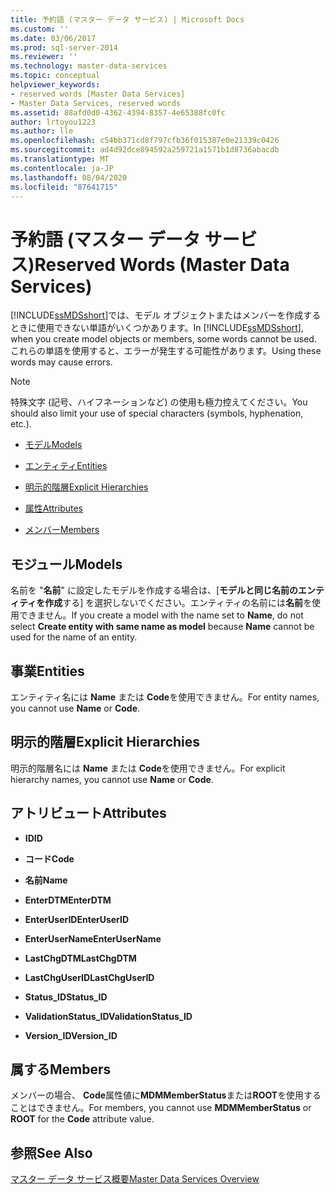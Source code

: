 ```yaml
---
title: 予約語 (マスター データ サービス) | Microsoft Docs
ms.custom: ''
ms.date: 03/06/2017
ms.prod: sql-server-2014
ms.reviewer: ''
ms.technology: master-data-services
ms.topic: conceptual
helpviewer_keywords:
- reserved words [Master Data Services]
- Master Data Services, reserved words
ms.assetid: 88afd0d0-4362-4394-8357-4e65388fc0fc
author: lrtoyou1223
ms.author: lle
ms.openlocfilehash: c54bb371cd8f797cfb36f015387e0e21339c0426
ms.sourcegitcommit: ad4d92dce894592a259721a1571b1d8736abacdb
ms.translationtype: MT
ms.contentlocale: ja-JP
ms.lasthandoff: 08/04/2020
ms.locfileid: "87641715"
---
```

# <a name="reserved-words-master-data-services"></a><span data-ttu-id="d9ba0-102">予約語 (マスター データ サービス)</span><span class="sxs-lookup"><span data-stu-id="d9ba0-102">Reserved Words (Master Data Services)</span></span>
  <span data-ttu-id="d9ba0-103">[!INCLUDE[ssMDSshort](../includes/ssmdsshort-md.md)]では、モデル オブジェクトまたはメンバーを作成するときに使用できない単語がいくつかあります。</span><span class="sxs-lookup"><span data-stu-id="d9ba0-103">In [!INCLUDE[ssMDSshort](../includes/ssmdsshort-md.md)], when you create model objects or members, some words cannot be used.</span></span> <span data-ttu-id="d9ba0-104">これらの単語を使用すると、エラーが発生する可能性があります。</span><span class="sxs-lookup"><span data-stu-id="d9ba0-104">Using these words may cause errors.</span></span>  
  
> [!NOTE]  
>  <span data-ttu-id="d9ba0-105">特殊文字 (記号、ハイフネーションなど) の使用も極力控えてください。</span><span class="sxs-lookup"><span data-stu-id="d9ba0-105">You should also limit your use of special characters (symbols, hyphenation, etc.).</span></span>  
  
-   [<span data-ttu-id="d9ba0-106">モデル</span><span class="sxs-lookup"><span data-stu-id="d9ba0-106">Models</span></span>](#models)  
  
-   [<span data-ttu-id="d9ba0-107">エンティティ</span><span class="sxs-lookup"><span data-stu-id="d9ba0-107">Entities</span></span>](#entities)  
  
-   [<span data-ttu-id="d9ba0-108">明示的階層</span><span class="sxs-lookup"><span data-stu-id="d9ba0-108">Explicit Hierarchies</span></span>](#exhierarchies)  
  
-   [<span data-ttu-id="d9ba0-109">属性</span><span class="sxs-lookup"><span data-stu-id="d9ba0-109">Attributes</span></span>](#attributes)  
  
-   [<span data-ttu-id="d9ba0-110">メンバー</span><span class="sxs-lookup"><span data-stu-id="d9ba0-110">Members</span></span>](#members)  
  
##  <a name="models"></a><a name="models"></a><span data-ttu-id="d9ba0-111">モジュール</span><span class="sxs-lookup"><span data-stu-id="d9ba0-111">Models</span></span>  
 <span data-ttu-id="d9ba0-112">名前を "**名前**" に設定したモデルを作成する場合は、[**モデルと同じ名前のエンティティを作成**する] を選択しないでください。エンティティの名前には**名前**を使用できません。</span><span class="sxs-lookup"><span data-stu-id="d9ba0-112">If you create a model with the name set to **Name**, do not select **Create entity with same name as model** because **Name** cannot be used for the name of an entity.</span></span>  
  
##  <a name="entities"></a><a name="entities"></a><span data-ttu-id="d9ba0-113">事業</span><span class="sxs-lookup"><span data-stu-id="d9ba0-113">Entities</span></span>  
 <span data-ttu-id="d9ba0-114">エンティティ名には **Name** または **Code**を使用できません。</span><span class="sxs-lookup"><span data-stu-id="d9ba0-114">For entity names, you cannot use **Name** or **Code**.</span></span>  
  
##  <a name="explicit-hierarchies"></a><a name="exhierarchies"></a><span data-ttu-id="d9ba0-115">明示的階層</span><span class="sxs-lookup"><span data-stu-id="d9ba0-115">Explicit Hierarchies</span></span>  
 <span data-ttu-id="d9ba0-116">明示的階層名には **Name** または **Code**を使用できません。</span><span class="sxs-lookup"><span data-stu-id="d9ba0-116">For explicit hierarchy names, you cannot use **Name** or **Code**.</span></span>  
  
##  <a name="attributes"></a><a name="attributes"></a><span data-ttu-id="d9ba0-117">アトリビュート</span><span class="sxs-lookup"><span data-stu-id="d9ba0-117">Attributes</span></span>  
  
-   <span data-ttu-id="d9ba0-118">**ID**</span><span class="sxs-lookup"><span data-stu-id="d9ba0-118">**ID**</span></span>  
  
-   <span data-ttu-id="d9ba0-119">**コード**</span><span class="sxs-lookup"><span data-stu-id="d9ba0-119">**Code**</span></span>  
  
-   <span data-ttu-id="d9ba0-120">**名前**</span><span class="sxs-lookup"><span data-stu-id="d9ba0-120">**Name**</span></span>  
  
-   <span data-ttu-id="d9ba0-121">**EnterDTM**</span><span class="sxs-lookup"><span data-stu-id="d9ba0-121">**EnterDTM**</span></span>  
  
-   <span data-ttu-id="d9ba0-122">**EnterUserID**</span><span class="sxs-lookup"><span data-stu-id="d9ba0-122">**EnterUserID**</span></span>  
  
-   <span data-ttu-id="d9ba0-123">**EnterUserName**</span><span class="sxs-lookup"><span data-stu-id="d9ba0-123">**EnterUserName**</span></span>  
  
-   <span data-ttu-id="d9ba0-124">**LastChgDTM**</span><span class="sxs-lookup"><span data-stu-id="d9ba0-124">**LastChgDTM**</span></span>  
  
-   <span data-ttu-id="d9ba0-125">**LastChgUserID**</span><span class="sxs-lookup"><span data-stu-id="d9ba0-125">**LastChgUserID**</span></span>  
  
-   <span data-ttu-id="d9ba0-126">**Status_ID**</span><span class="sxs-lookup"><span data-stu-id="d9ba0-126">**Status_ID**</span></span>  
  
-   <span data-ttu-id="d9ba0-127">**ValidationStatus_ID**</span><span class="sxs-lookup"><span data-stu-id="d9ba0-127">**ValidationStatus_ID**</span></span>  
  
-   <span data-ttu-id="d9ba0-128">**Version_ID**</span><span class="sxs-lookup"><span data-stu-id="d9ba0-128">**Version_ID**</span></span>  
  
##  <a name="members"></a><a name="members"></a><span data-ttu-id="d9ba0-129">属する</span><span class="sxs-lookup"><span data-stu-id="d9ba0-129">Members</span></span>  
 <span data-ttu-id="d9ba0-130">メンバーの場合、 **Code**属性値に**MDMMemberStatus**または**ROOT**を使用することはできません。</span><span class="sxs-lookup"><span data-stu-id="d9ba0-130">For members, you cannot use **MDMMemberStatus** or **ROOT** for the **Code** attribute value.</span></span>  
  
## <a name="see-also"></a><span data-ttu-id="d9ba0-131">参照</span><span class="sxs-lookup"><span data-stu-id="d9ba0-131">See Also</span></span>  
 [<span data-ttu-id="d9ba0-132">マスター データ サービス概要</span><span class="sxs-lookup"><span data-stu-id="d9ba0-132">Master Data Services Overview</span></span>](master-data-services-overview-mds.md)  
  
  
